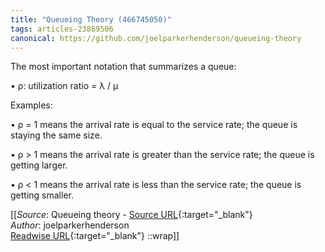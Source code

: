 ```yaml
---
title: "Queueing Theory (466745050)"
tags: articles-23869506
canonical: https://github.com/joelparkerhenderson/queueing-theory
---
```


The most important notation that summarizes a queue:

•   ρ: utilization ratio = λ / μ

Examples:

•   ρ = 1 means the arrival rate is equal to the service rate; the queue is staying the same size.
    
•   ρ > 1 means the arrival rate is greater than the service rate; the queue is getting larger.
    
•   ρ < 1 means the arrival rate is less than the service rate; the queue is getting smaller.


[[_Source_: Queueing theory - [Source URL](https://github.com/joelparkerhenderson/queueing-theory){:target="_blank"}<br>
_Author_: joelparkerhenderson<br>
[Readwise URL](https://readwise.io/open/466745050){:target="_blank"}
::wrap]]